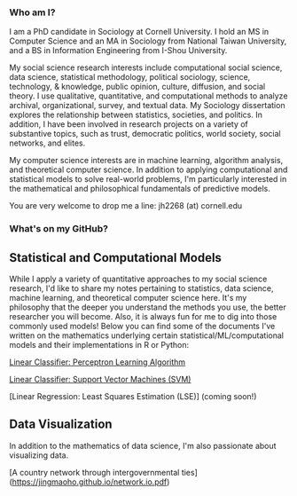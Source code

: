 ### Who am I?

I am a PhD candidate in Sociology at Cornell University. I hold an MS in Computer Science and an MA in Sociology from National Taiwan University, and a BS in Information Engineering from I-Shou University.

My social science research interests include computational social science, data science, statistical methodology, political sociology, science, technology, & knowledge, public opinion, culture, diffusion, and social theory. I use qualitative, quantitative, and computational methods to analyze archival, organizational, survey, and textual data. My Sociology dissertation explores the relationship between statistics, societies, and politics. In addition, I have been involved in research projects on a variety of substantive topics, such as trust, democratic politics, world society, social networks, and elites.

My computer science interests are in machine learning, algorithm analysis, and theoretical computer science. In addition to applying computational and statistical models to solve real-world problems, I'm particularly interested in the mathematical and philosophical fundamentals of predictive models. 

You are very welcome to drop me a line: jh2268 (at) cornell.edu

### What's on my GitHub?

## Statistical and Computational Models
While I apply a variety of quantitative approaches to my social science research, I'd like to share my notes pertaining to statistics, data science, machine learning, and theoretical computer science here. It's my philosophy that the deeper you understand the methods you use, the better researcher you will become. Also, it is always fun for me to dig into those commonly used models! Below you can find some of the documents I've written on the mathematics underlying certain statistical/ML/computational models and their implementations in R or Python:

[Linear Classifier: Perceptron Learning Algorithm](https://jingmaoho.github.io/Perceptron_JMH.pdf)

[Linear Classifier: Support Vector Machines (SVM)](https://jingmaoho.github.io/SVM.pdf)

[Linear Regression: Least Squares Estimation (LSE)] (coming soon!)

## Data Visualization
In addition to the mathematics of data science, I'm also passionate about visualizing data. 

[A country network through intergovernmental ties] (https://jingmaoho.github.io/network.io.pdf)
